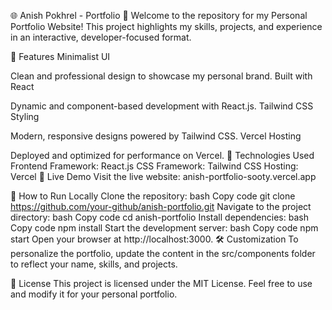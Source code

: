 🌐 Anish Pokhrel - Portfolio 🚀
Welcome to the repository for my Personal Portfolio Website!
This project highlights my skills, projects, and experience in an interactive, developer-focused format.

🌟 Features
Minimalist UI

Clean and professional design to showcase my personal brand.
Built with React

Dynamic and component-based development with React.js.
Tailwind CSS Styling

Modern, responsive designs powered by Tailwind CSS.
Vercel Hosting

Deployed and optimized for performance on Vercel.
🔧 Technologies Used
Frontend Framework: React.js
CSS Framework: Tailwind CSS
Hosting: Vercel
🚀 Live Demo
Visit the live website: anish-portfolio-sooty.vercel.app

📂 How to Run Locally
Clone the repository:
bash
Copy code
git clone https://github.com/your-github/anish-portfolio.git
Navigate to the project directory:
bash
Copy code
cd anish-portfolio
Install dependencies:
bash
Copy code
npm install
Start the development server:
bash
Copy code
npm start
Open your browser at http://localhost:3000.
🛠️ Customization
To personalize the portfolio, update the content in the src/components folder to reflect your name, skills, and projects.

📜 License
This project is licensed under the MIT License. Feel free to use and modify it for your personal portfolio.

